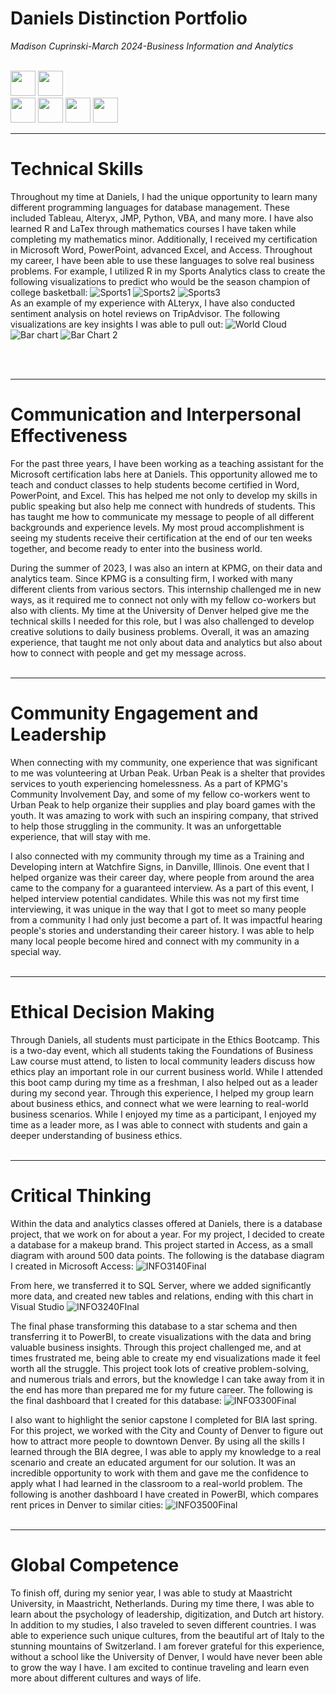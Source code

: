 # Daniels Distinction Portfolio
<i>Madison Cuprinski-March 2024-Business Information and Analytics</i>
<br><br>

[<img src="https://github.com/MCuprinski/DanielsDistinction/assets/118782659/739f06cf-cd84-46ae-9915-cd8a3eac7e0f" height="40"/>](#ComInter)
[<img src="https://github.com/MCuprinski/DanielsDistinction/assets/118782659/825951ec-66de-4a4f-84f6-2b6a8033db4e" height="40"/>](#Leader)
<br>
[<img src="https://github.com/MCuprinski/DanielsDistinction/assets/118782659/c2467948-9466-44d3-87df-7e49903bb2cc" height="40"/>](#Ethics)
[<img src="https://github.com/MCuprinski/DanielsDistinction/assets/118782659/d1540934-3afd-4866-9eb6-452564487ddf" height="40"/>](#Critical)
[<img src="https://github.com/MCuprinski/DanielsDistinction/assets/118782659/7cbd1efc-6914-4d77-b716-915c687a6c5a" height="40"/>](#Global)
[<img src="https://github.com/MCuprinski/DanielsDistinction/assets/118782659/d29f893b-a363-4488-b864-83b9b070671b" height="40"/>](#Technical)

<a name="Technical"></a>
<hr>

# Technical Skills
Throughout my time at Daniels, I had the unique opportunity to learn many different programming languages for database management. These included Tableau, Alteryx, JMP, Python, VBA, and many more. I have also learned R and LaTex through mathematics courses I have taken while completing my mathematics minor. Additionally, I received my certification in Microsoft Word, PowerPoint, advanced Excel, and Access. Throughout my career, I have been able to use these languages to solve real business problems. For example, I utilized R in my Sports Analytics class to create the following visualizations to predict who would be the season champion of college basketball:
![Sports1](https://github.com/MCuprinski/DanielsDistinction/assets/118782659/3d2afe02-9929-4a89-a6ba-8b0eed2c793b)
![Sports2](https://github.com/MCuprinski/DanielsDistinction/assets/118782659/cb12b8e3-4a3c-43ef-b643-7a670978d052)
![Sports3](https://github.com/MCuprinski/DanielsDistinction/assets/118782659/7380ee1b-2934-4931-a717-788809c561f2)
<br>
As an example of my experience with ALteryx, I have also conducted sentiment analysis on hotel reviews on TripAdvisor. The following visualizations are key insights I was able to pull out:
![World Cloud](https://github.com/MCuprinski/DanielsDistinction/assets/118782659/d6e98ad2-3039-4f42-8496-206bba5c0577)
![Bar chart](https://github.com/MCuprinski/DanielsDistinction/assets/118782659/b18f9c84-6b63-41ec-a53d-b69be619770e)
![Bar Chart 2](https://github.com/MCuprinski/DanielsDistinction/assets/118782659/b1732a90-4bce-44f0-aa09-859e2f1b2f61)



<br><br>

<a name="ComInter"></a>
<hr>

# Communication and Interpersonal Effectiveness
For the past three years, I have been working as a teaching assistant for the Microsoft certification labs here at Daniels. This opportunity allowed me to teach and conduct classes to help students become certified in Word, PowerPoint, and Excel. This has helped me not only to develop my skills in public speaking but also help me connect with hundreds of students. This has taught me how to communicate my message to people of all different backgrounds and experience levels. My most proud accomplishment is seeing my students receive their certification at the end of our ten weeks together, and become ready to enter into the business world.

During the summer of 2023, I was also an intern at KPMG, on their data and analytics team. Since KPMG is a consulting firm, I worked with many different clients from various sectors. This internship challenged me in new ways, as it required me to connect not only with my fellow co-workers but also with clients. My time at the University of Denver helped give me the technical skills I needed for this role, but I was also challenged to develop creative solutions to daily business problems. Overall, it was an amazing experience, that taught me not only about data and analytics but also about how to connect with people and get my message across. 
<br><br>

<a name="Leader"></a>
<hr>

# Community Engagement and Leadership
When connecting with my community, one experience that was significant to me was volunteering at Urban Peak. Urban Peak is a shelter that provides services to youth experiencing homelessness. As a part of KPMG's Community Involvement Day, and some of my fellow co-workers went to Urban Peak to help organize their supplies and play board games with the youth. It was amazing to work with such an inspiring company, that strived to help those struggling in the community. It was an unforgettable experience, that will stay with me.

I also connected with my community through my time as a Training and Developing intern at Watchfire Signs, in Danville, Illinois. One event that I helped organize was their career day, where people from around the area came to the company for a guaranteed interview. As a part of this event, I helped interview potential candidates. While this was not my first time interviewing, it was unique in the way that I got to meet so many people from a community I had only just become a part of. It was impactful hearing people's stories and understanding their career history. I was able to help many local people become hired and connect with my community in a special way.
<br><br>

<a name="Ethics"></a>
<hr>

# Ethical Decision Making
Through Daniels, all students must participate in the Ethics Bootcamp. This is a two-day event, which all students taking the Foundations of Business Law course must attend, to listen to local community leaders discuss how ethics play an important role in our current business world. While I attended this boot camp during my time as a freshman, I also helped out as a leader during my second year. Through this experience, I helped my group learn about business ethics, and connect what we were learning to real-world business scenarios. While I enjoyed my time as a participant, I enjoyed my time as a leader more, as I was able to connect with students and gain a deeper understanding of business ethics. 
<br><br>

<a name="Critical"></a>
<hr>

# Critical Thinking
Within the data and analytics classes offered at Daniels, there is a database project, that we work on for about a year. For my project, I decided to create a database for a makeup brand. This project started in Access, as a small diagram with around 500 data points. The following is the database diagram I created in Microsoft Access:
![INFO3140Final](https://github.com/MCuprinski/DanielsDistinction/assets/118782659/8d355b7b-6cd3-41b6-8ed2-8b76010d4241)

From here, we transferred it to SQL Server, where we added significantly more data, and created new tables and relations, ending with this chart in Visual Studio
![INFO3240FInal](https://github.com/MCuprinski/DanielsDistinction/assets/118782659/23b611ca-0fb0-4094-a736-c2ee9a933e49)

The final phase transforming this database to a star schema and then transferring it to PowerBI, to create visualizations with the data and bring valuable business insights. Through this project challenged me, and at times frustrated me, being able to create my end visualizations made it feel worth all the struggle. This project took lots of creative problem-solving, and numerous trials and errors, but the knowledge I can take away from it in the end has more than prepared me for my future career. The following is the final dashboard that I created for this database:
![INFO3300Final](https://github.com/MCuprinski/DanielsDistinction/assets/118782659/3f3c60f7-c9b7-410b-9aa9-bc6f77884e7d)


I also want to highlight the senior capstone I completed for BIA last spring. For this project, we worked with the City and County of Denver to figure out how to attract more people to downtown Denver. By using all the skills I learned through the BIA degree, I was able to apply my knowledge to a real scenario and create an educated argument for our solution. It was an incredible opportunity to work with them and gave me the confidence to apply what I had learned in the classroom to a real-world problem. The following is another dashboard I have created in PowerBI, which compares rent prices in Denver to similar cities:
![INFO3500Final](https://github.com/MCuprinski/DanielsDistinction/assets/118782659/d2385ace-91ed-48f7-a9e7-03b89bf46f03)
<br><br>

<a name="Global"></a>
<hr>

# Global Competence
To finish off, during my senior year, I was able to study at Maastricht University, in Maastricht, Netherlands. During my time there, I was able to learn about the psychology of leadership, digitization, and Dutch art history. In addition to my studies, I also traveled to seven different countries. I was able to experience such unique cultures, from the beautiful art of Italy to the stunning mountains of Switzerland. I am forever grateful for this experience, without a school like the University of Denver, I would have never been able to grow the way I have. I am excited to continue traveling and learn even more about different cultures and ways of life. 
<br><br>

